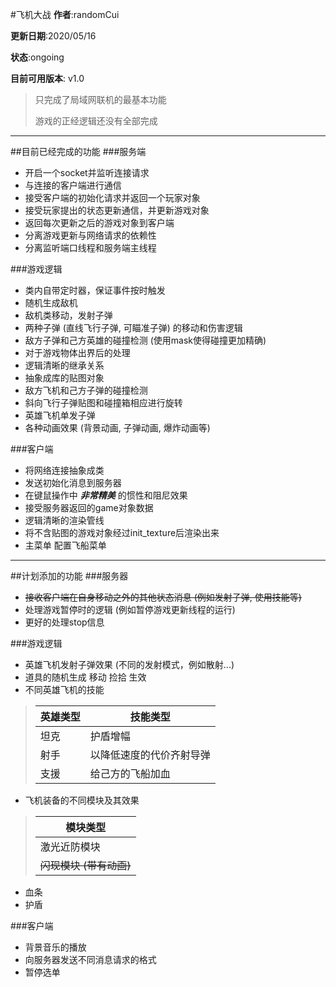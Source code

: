 #飞机大战
**作者**:randomCui

**更新日期**:2020/05/16

**状态**:ongoing

**目前可用版本**: v1.0

> 只完成了局域网联机的最基本功能
> 
> 游戏的正经逻辑还没有全部完成
____________________

##目前已经完成的功能
###服务端
- 开启一个socket并监听连接请求
- 与连接的客户端进行通信 
- 接受客户端的初始化请求并返回一个玩家对象 
- 接受玩家提出的状态更新通信，并更新游戏对象 
- 返回每次更新之后的游戏对象到客户端 
- 分离游戏更新与网络请求的依赖性
- 分离监听端口线程和服务端主线程

###游戏逻辑
- 类内自带定时器，保证事件按时触发
- 随机生成敌机
- 敌机类移动，发射子弹
- 两种子弹 (直线飞行子弹, 可瞄准子弹) 的移动和伤害逻辑
- 敌方子弹和己方英雄的碰撞检测 (使用mask使得碰撞更加精确)
- 对于游戏物体出界后的处理
- 逻辑清晰的继承关系
- 抽象成库的贴图对象
- 敌方飞机和己方子弹的碰撞检测
- 斜向飞行子弹贴图和碰撞箱相应进行旋转
- 英雄飞机单发子弹
- 各种动画效果 (背景动画, 子弹动画, 爆炸动画等)

###客户端
- 将网络连接抽象成类
- 发送初始化消息到服务器
- 在键鼠操作中 ***非常精美*** 的惯性和阻尼效果
- 接受服务器返回的game对象数据
- 逻辑清晰的渲染管线
- 将不含贴图的游戏对象经过init_texture后渲染出来
- 主菜单 配置飞船菜单

____________________________________
##计划添加的功能
###服务器
- ~~接收客户端在自身移动之外的其他状态消息 (例如发射子弹, 使用技能等)~~
- 处理游戏暂停时的逻辑 (例如暂停游戏更新线程的运行)
- 更好的处理stop信息

###游戏逻辑
- 英雄飞机发射子弹效果 (不同的发射模式，例如散射...)
- 道具的随机生成 移动 捡拾 生效
- 不同英雄飞机的技能
>|英雄类型|技能类型|
> |------|------|
> |坦克|护盾增幅|
> |射手|以降低速度的代价齐射导弹
> |支援|给己方的飞船加血
- 飞机装备的不同模块及其效果
> |模块类型|
> |------|
> |激光近防模块|
> |~~闪现模块 (带有动画)~~|
- 血条
- 护盾

###客户端
- 背景音乐的播放
- 向服务器发送不同消息请求的格式
- 暂停选单

